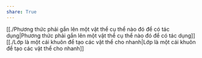 ```yaml
---
share: True
---
```

[[./Phương thức phải gắn lên một vật thể cụ thể nào đó để có tác dụng|Phương thức phải gắn lên một vật thể cụ thể nào đó để có tác dụng]]
[[./Lớp là một cái khuôn để tạo các vật thể cho nhanh|Lớp là một cái khuôn để tạo các vật thể cho nhanh]]

